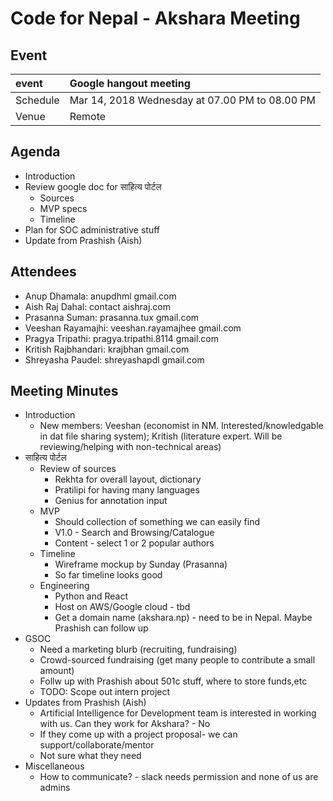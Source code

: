# Code for Nepal - Akshara Meeting

## Event

|   event       | Google hangout meeting
| :------------ |:-------------------------------------------- |
| Schedule      | Mar 14, 2018 Wednesday at 07.00 PM to 08.00 PM  |
| Venue         | Remote |

## Agenda

* Introduction
* Review google doc for साहित्य पोर्टल
  * Sources
  * MVP specs
  * Timeline
* Plan for SOC administrative stuff
* Update from Prashish (Aish)

## Attendees

* Anup Dhamala: anupdhml <at>  gmail.com
* Aish Raj Dahal: contact <at>  aishraj.com
* Prasanna Suman: prasanna.tux <at> gmail.com
* Veeshan Rayamajhi: veeshan.rayamajhee <at>  gmail.com
* Pragya Tripathi: pragya.tripathi.8114 <at> gmail.com
* Kritish Rajbhandari: krajbhan <at>  gmail.com
* Shreyasha Paudel: shreyashapdl <at>  gmail.com

## Meeting Minutes
* Introduction
  * New members: Veeshan (economist in NM. Interested/knowledgable in dat file sharing system); 
  Kritish (literature expert. Will be reviewing/helping with non-technical areas)
* साहित्य पोर्टल	
  * Review of sources
    * Rekhta for overall layout, dictionary
    * Pratilipi for having many languages
    * Genius for annotation input
  * MVP
    * Should collection of something we can easily find
    * V1.0 - Search and Browsing/Catalogue
    * Content - select 1 or 2 popular authors
  * Timeline
    * Wireframe mockup by Sunday (Prasanna)
    * So far timeline looks good
  * Engineering
    * Python and React 
    * Host on AWS/Google cloud - tbd
    * Get a domain name (akshara.np) - need to be in Nepal. Maybe Prashish can follow up
* GSOC
  * Need a marketing blurb (recruiting, fundraising)
  * Crowd-sourced fundraising (get many people to contribute a small amount)
  * Follw up with Prashish about 501c stuff, where to store funds,etc
  * TODO: Scope out intern project
* Updates from Prashish (Aish)
  * Artificial Intelligence for Development team is interested in working with us. Can they work for Akshara? - No
  * If they come up with a project proposal- we can support/collaborate/mentor
  * Not sure what they need
* Miscellaneous 
  * How to communicate? - slack needs permission and none of us are admins

